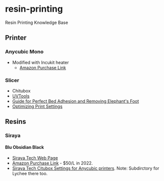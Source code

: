 # resin-printing
Resin Printing Knowledge Base

## Printer

### Anycubic Mono

* Modified with Incukit heater 
  * [Amazon Purchase Link](https://www.amazon.com/gp/product/B078SH8DT2/ref=ppx_yo_dt_b_asin_title_o09_s00?ie=UTF8&psc=1)

### Slicer

* Chitubox
* [UVTools](https://github.com/sn4k3/UVtools)
 * [Guide for Perfect Bed Adhesion and Removing Elephant's Foot](https://blog.honzamrazek.cz/2022/02/a-step-by-step-guide-for-the-perfect-bed-adhesion-and-removing-elephant-foot-on-a-resin-3d-printer/)
 * [Optimizing Print Settings](https://blog.honzamrazek.cz/2022/01/prints-not-sticking-to-the-build-plate-layer-separation-rough-surface-on-a-resin-printer-resin-viscosity-the-common-denominator/#more-1936)
 
## Resins

### Siraya 
#### Blu Obsidian Black

* [Siraya Tech Web Page](https://siraya.tech/products/blu-tough-resin-by-siraya?_pos=1&_sid=ef7fa2653&_ss=r&variant=40151585095789)
* [Amazon Purchase Link](https://www.amazon.com/gp/product/B09DSJ8B1J/ref=ppx_yo_dt_b_asin_title_o09_s01?ie=UTF8&psc=1) - $50/L in 2022.
* [Siraya Tech Citubox Settings for Anycubic printers](https://drive.google.com/drive/folders/1H_84_nne5pCdjO12OPZFlRubh-v_vcPa).  Note: Subdirctory for Lychee there too.
